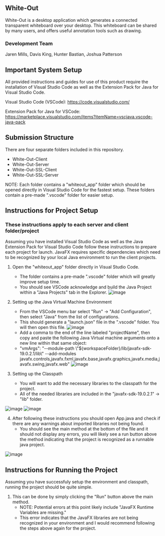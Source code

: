 ## White-Out
White-Out is a desktop application which generates a connected transparent whiteboard over your desktop. This whiteboard can be shared by many users, and offers useful annotation tools such as drawing.

### Development Team
Jaren Mills, Davis King, Hunter Bastian, Joshua Patterson

## Important System Setup
All provided instructions and guides for use of this product require the installation of Visual Studio Code as well as the Extension Pack for Java for Visual Studio Code.

Visual Studio Code (VSCode): https://code.visualstudio.com/

Extension Pack for Java for VSCode: https://marketplace.visualstudio.com/items?itemName=vscjava.vscode-java-pack

## Submission Structure
There are four separate folders included in this repository.

- White-Out-Client
- White-Out-Server
- White-Out-SSL-Client
- White-Out-SSL-Server

NOTE: Each folder contains a "whiteout_app" folder which should be opened directly in Visual Studio Code for the fastest setup. These folders contain a pre-made ".vscode" folder for easier setup. 

## Instructions for Project Setup 
### These instructions apply to each server and client folder/project
Assuming you have installed Visual Studio Code as well as the Java Extension Pack for Visual Studio Code follow these instructions to prepare each project for launch.
JavaFX requires specific dependencies which need to be recognized by your local Java environment to run the client projects. 

1. Open the "whiteout_app" folder directly in Visual Studio Code. 
    - The folder contains a pre-made ".vscode" folder which will greatly improve setup time.
    - You should see VSCode acknowledge and build the Java Project within a "Java Projects" tab in the Explorer. 
![image](https://user-images.githubusercontent.com/70347264/235069606-71086f6f-c5fe-40cf-b409-f8dc636d566b.png)

2. Setting up the Java Virtual Machine Environment
    - From the VSCode menu bar select "Run" -> "Add Configuration", then select "Java" from the list of configurations.
    - This should generate a "launch.json" file in the ".vscode" folder. You will then open this file.
![image](https://user-images.githubusercontent.com/70347264/235069542-406314c0-f413-4e97-8e87-b1dc0447dce2.png)
    - Add a comma to the end of the line labeled "projectName", then copy and paste the following Java Virtual machine arguments onto a new line within that same object:
    - "vmArgs": "--module-path \\"${workspaceFolder}/lib/javafx-sdk-19.0.2.1/lib\\" --add-modules javafx.controls,javafx.fxml,javafx.base,javafx.graphics,javafx.media,javafx.swing,javafx.web"
![image](https://user-images.githubusercontent.com/70347264/235070863-96dd1331-e3c4-4930-98fd-7f6cd7b04ca0.png)

3. Setting up the Classpath
    - You will want to add the necessary libraries to the classpath for the project.
    - All of the needed libraries are included in the "javafx-sdk-19.0.2.1" -> "lib" folder. 

![image](https://user-images.githubusercontent.com/70347264/235073637-90dd20df-e5d6-4203-81e0-e7158c4c5ed1.png)
![image](https://user-images.githubusercontent.com/70347264/235073909-f2d4b551-dbee-4393-827d-c149a570018d.png)

4. After following these instructions you should open App.java and check if there are any warnings about imported libraries not being found.
    - You should see the main method at the bottom of the file and it should not display any errors, you will likely see a run button above the method indicating that the project is recognized as a runnable java project.

![image](https://user-images.githubusercontent.com/70347264/235074904-7ad1ffc5-e7ce-4e5f-b7d3-071a2667a81f.png)


## Instructions for Running the Project
Assuming you have successfuly setup the environment and classpath, running the project should be quite simple. 
1.  This can be done by simply clicking the "Run" button above the main method.
    - NOTE: Potential errors at this point likely include "JavaFX Runtime Variables are missing."
    - This error indicates that the JavaFX libraries are not being recognized in your environment and I would recommend following the steps above again for the project.

